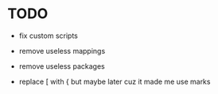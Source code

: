 # TODO
- fix custom scripts

- remove useless mappings
- remove useless packages
- replace [ with { but maybe later cuz it made me use marks
